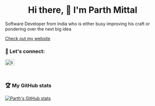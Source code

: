 <h1 align="center"> Hi there, 👋 I'm Parth Mittal</h1>


Software Developer from India who is either busy improving his craft or pondering over the next big idea

[Check out my website](https://parthmittal.netlify.app/)
<br/>

### :email: Let's connect:

<a href="https://www.linkedin.com/in/parth-mittal-b98b50201/" target="blank"><img align="center" src="https://cdn-icons-png.flaticon.com/512/174/174857.png" alt="linkedin" height="20" width="30" /></a>

<br/>

### 🏆 My GitHub stats

[![Parth's GitHub stats](https://github-readme-stats.vercel.app/api?username=mittal-parth&count_private=true&show_icons=true&theme=algolia&include_all_commits=true)](https://github.com/anuraghazra/github-readme-stats)
